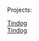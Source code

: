 Projects:

[Tindog](https://wdewonka.github.io/Tindog/)
<br>
[Tindog](https://wdewonka.github.io/SalarioApp/)

